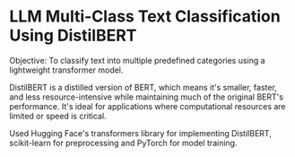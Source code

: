 # LLM Multi-Class Text Classification Using DistilBERT

Objective: To classify text into multiple predefined categories using a lightweight transformer model.

DistilBERT is a distilled version of BERT, which means it's smaller, faster, and less resource-intensive while maintaining much of the original BERT's performance. It's ideal for applications where computational resources are limited or speed is critical.

Used Hugging Face's transformers library for implementing DistilBERT, scikit-learn for preprocessing and PyTorch for model training.
